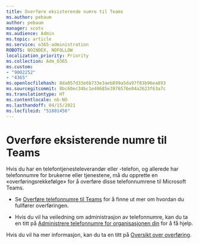 ```yaml
---
title: Overføre eksisterende numre til Teams
ms.author: pebaum
author: pebaum
manager: scotv
ms.audience: Admin
ms.topic: article
ms.service: o365-administration
ROBOTS: NOINDEX, NOFOLLOW
localization_priority: Priority
ms.collection: Adm_O365
ms.custom:
- "9002252"
- "4365"
ms.openlocfilehash: 8da057d33e6b733e3aeb899a5da97f83b96ea893
ms.sourcegitcommit: 8bc60ec34bc1e40685e3976576e04a2623f63a7c
ms.translationtype: HT
ms.contentlocale: nb-NO
ms.lasthandoff: 04/15/2021
ms.locfileid: "51801456"
---
```

# <a name="port-existing-numbers-to-teams"></a>Overføre eksisterende numre til Teams

Hvis du har en telefontjenesteleverandør eller -telefon, og allerede har telefonnumre for brukerne eller tjenestene, må du opprette en «overføringsrekkefølge» for å overføre disse telefonnumrene til Microsoft Teams.

- Se [Overføre telefonnumre til Teams](https://docs.microsoft.com/microsoftteams/phone-number-calling-plans/transfer-phone-numbers-to-teams) for å finne ut mer om hvordan du fullfører overføringen. 

- Hvis du vil ha veiledning om administrasjon av telefonnumre, kan du ta en titt på [Administrere telefonnumre for organisasjonen din](https://docs.microsoft.com/microsoftteams/manage-phone-numbers-for-your-organization/manage-phone-numbers-for-your-organization) for å få hjelp. 

Hvis du vil ha mer informasjon, kan du ta en titt på [Oversikt over overføring](https://docs.microsoft.com/MicrosoftTeams/phone-number-calling-plans/port-order-overview). 
